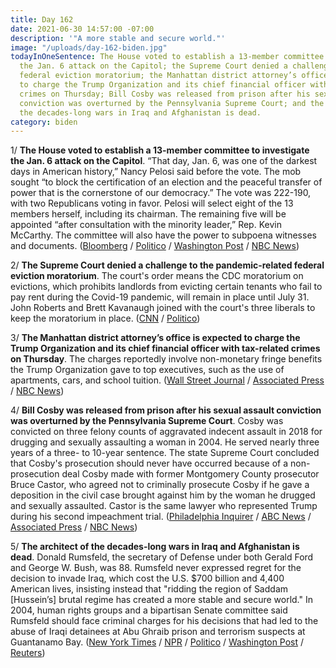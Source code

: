 ```yaml
---
title: Day 162
date: 2021-06-30 14:57:00 -07:00
description: '"A more stable and secure world."'
image: "/uploads/day-162-biden.jpg"
todayInOneSentence: The House voted to establish a 13-member committee to investigate
  the Jan. 6 attack on the Capitol; the Supreme Court denied a challenge to the pandemic-related
  federal eviction moratorium; the Manhattan district attorney’s office is expected
  to charge the Trump Organization and its chief financial officer with tax-related
  crimes on Thursday; Bill Cosby was released from prison after his sexual assault
  conviction was overturned by the Pennsylvania Supreme Court; and the architect of
  the decades-long wars in Iraq and Afghanistan is dead.
category: biden
---
```


1/ **The House voted to establish a 13-member committee to investigate the Jan. 6 attack on the Capitol**. “That day, Jan. 6, was one of the darkest days in American history,” Nancy Pelosi said before the vote. The mob sought “to block the certification of an election and the peaceful transfer of power that is the cornerstone of our democracy.” The vote was 222-190, with two Republicans voting in favor. Pelosi will select eight of the 13 members herself, including its chairman. The remaining five will be appointed “after consultation with the minority leader,” Rep. Kevin McCarthy. The committee will also have the power to subpoena witnesses and documents. ([Bloomberg](https://www.bloomberg.com/news/articles/2021-06-30/house-approves-select-committee-to-probe-jan-6-capitol-attack?srnd=politics-vp&sref=MIBMEEoj) / [Politico](https://www.politico.com/news/2021/06/30/jan-6-probe-trump-497059) / [Washington Post](https://www.washingtonpost.com/national-security/house-select-committee-january-6/2021/06/30/a52179ba-d998-11eb-bb9e-70fda8c37057_story.html) / [NBC News](https://www.nbcnews.com/politics/congress/house-vote-creation-committee-probe-jan-6-riot-n1272624))

2/ **The Supreme Court denied a challenge to the pandemic-related federal eviction moratorium**. The court's order means the CDC moratorium on evictions, which prohibits landlords from evicting certain tenants who fail to pay rent during the Covid-19 pandemic, will remain in place until July 31. John Roberts and Brett Kavanaugh joined with the court's three liberals to keep the moratorium in place. ([CNN](https://www.cnn.com/2021/06/29/politics/supreme-court-eviction-moratorium-cdc/index.html) / [Politico](https://www.politico.com/news/2021/06/29/supreme-court-allows-eviction-ban-497090))

3/ **The Manhattan district attorney’s office is expected to charge the Trump Organization and its chief financial officer with tax-related crimes on Thursday**. The charges reportedly involve non-monetary fringe benefits the Trump Organization gave to top executives, such as the use of apartments, cars, and school tuition. ([Wall Street Journal](https://www.wsj.com/articles/trump-organization-and-cfo-allen-weisselberg-expected-to-be-charged-thursday-11625060765?mod=hp_lead_pos2) / [Associated Press](https://apnews.com/article/trump-organization-investigation-charges-8b2deb72f74ef13e0d45a69ee7118261) / [NBC News](https://www.nbcnews.com/politics/donald-trump/trump-organization-expected-be-charged-tax-related-crimes-thursday-n1272711))

4/ **Bill Cosby was released from prison after his sexual assault conviction was overturned by the Pennsylvania Supreme Court**. Cosby was convicted on three felony counts of aggravated indecent assault in 2018 for drugging and sexually assaulting a woman in 2004. He served nearly three years of a three- to 10-year sentence. The state Supreme Court concluded that Cosby's prosecution should never have occurred because of a non-prosecution deal Cosby made with former Montgomery County prosecutor Bruce Castor, who agreed not to criminally prosecute Cosby if he gave a deposition in the civil case brought against him by the woman he drugged and sexually assaulted. Castor is the same lawyer who represented Trump during his second impeachment trial. ([Philadelphia Inquirer](https://www.inquirer.com/news/bill-cosby-conviction-overturned-appeal-andrea-constand-20210630.html?scrolla=5eb6d68b7fedc32c19ef33b4) / [ABC News](https://abcnews.go.com/US/bill-cosby-released-prison-conviction-vacated/story?id=78582000) / [Associated Press](https://apnews.com/article/bill-cosby-conviction-overturned-5c073fb64bc5df4d7b99ee7fadddbe5a) / [NBC News](https://www.nbcnews.com/news/us-news/bill-cosby-be-released-after-sexual-assault-conviction-overturned-pennsylvania-n1272748))

5/ **The architect of the decades-long wars in Iraq and Afghanistan is dead**. Donald Rumsfeld, the secretary of Defense under both Gerald Ford and George W. Bush, was 88. Rumsfeld never expressed regret for the decision to invade Iraq, which cost the U.S. $700 billion and 4,400 American lives, insisting instead that "ridding the region of Saddam \[Hussein’s\] brutal regime has created a more stable and secure world." In 2004, human rights groups and a bipartisan Senate committee said Rumsfeld should face criminal charges for his decisions that had led to the abuse of Iraqi detainees at Abu Ghraib prison and terrorism suspects at Guantanamo Bay. ([New York Times](https://www.nytimes.com/2021/06/30/us/politics/donald-rumsfeld-dead.html) / [NPR](https://www.npr.org/2021/06/30/1011886858/former-secretary-of-defense-donald-rumsfeld-has-died) / [Politico](https://www.politico.com/news/2021/06/30/former-defense-secretary-donald-rumsfeld-has-died-at-the-age-of-88-497239) / [Washington Post](https://www.washingtonpost.com/local/obituaries/donald-rumsfeld-dead/2021/06/30/21a8d69a-c5dc-11df-94e1-c5afa35a9e59_story.html) / [Reuters](https://www.reuters.com/world/us/former-us-defense-secretary-donald-rumsfeld-dead-88-2021-06-30/))